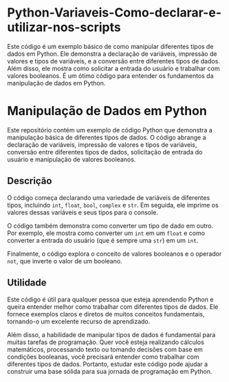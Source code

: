 # Python-Variaveis-Como-declarar-e-utilizar-nos-scripts
 Este código é um exemplo básico de como manipular diferentes tipos de dados em Python. Ele demonstra a declaração de variáveis, impressão de valores e tipos de variáveis, e a conversão entre diferentes tipos de dados. Além disso, ele mostra como solicitar a entrada do usuário e trabalhar com valores booleanos. É um ótimo código para entender os fundamentos da manipulação de dados em Python.

# Manipulação de Dados em Python

Este repositório contém um exemplo de código Python que demonstra a manipulação básica de diferentes tipos de dados. O código abrange a declaração de variáveis, impressão de valores e tipos de variáveis, conversão entre diferentes tipos de dados, solicitação de entrada do usuário e manipulação de valores booleanos.

## Descrição

O código começa declarando uma variedade de variáveis de diferentes tipos, incluindo `int`, `float`, `bool`, `complex` e `str`. Em seguida, ele imprime os valores dessas variáveis e seus tipos para o console.

O código também demonstra como converter um tipo de dado em outro. Por exemplo, ele mostra como converter um `int` em um `float` e como converter a entrada do usuário (que é sempre uma `str`) em um `int`.

Finalmente, o código explora o conceito de valores booleanos e o operador `not`, que inverte o valor de um booleano.

## Utilidade

Este código é útil para qualquer pessoa que esteja aprendendo Python e queira entender melhor como trabalhar com diferentes tipos de dados. Ele fornece exemplos claros e diretos de muitos conceitos fundamentais, tornando-o um excelente recurso de aprendizado.

Além disso, a habilidade de manipular tipos de dados é fundamental para muitas tarefas de programação. Quer você esteja realizando cálculos matemáticos, processando texto ou tomando decisões com base em condições booleanas, você precisará entender como trabalhar com diferentes tipos de dados. Portanto, estudar este código pode ajudar a construir uma base sólida para sua jornada de programação em Python.